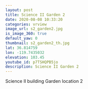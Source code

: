 ```yaml
---
layout: post
title: Science II Garden 2
date: 2020-08-08 10:33:20
categories: vrview
image_url: s2_garden2.jpg
is_image_360: true
default_yaw: 0
thumbnail: s2_garden2_th.jpg
lat: 36.814759
lon: -119.7435032
elevation: 103.45
youtube_id: p7TSHQPB5jo
description: Science II Garden 2
---
```

Science II building Garden location 2
